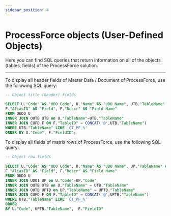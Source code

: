 ```yaml
---
sidebar_position: 4
---
```


# ProcessForce objects (User-Defined Objects)

Here you can find SQL queries that return information on all of the objects (tables, fields) of the ProcessForce solution.

---

To display all header fields of Master Data / Document of ProcessForce, use the following SQL query:

```sql
-- Object title (header) fields
 
SELECT U."Code" AS "UDO Code", U."Name" AS "UDO Name", UTB."TableName" AS "UDO Table Name",
F."AliasID" AS "Field", F."Descr" AS "Field Name"
FROM OUDO U
INNER JOIN OUTB UTB on U."TableName"=UTB."TableName"
INNER JOIN CUFD F ON F."TableID" = CONCAT('@',UTB."TableName")
WHERE UTB."TableName" LIKE 'CT_PF_%'
ORDER BY U."Code", F."FieldID";
```

To display all fields of matrix rows of ProcessForce, use the following SQL query:

```sql
-- Object row fields
  
SELECT U."Code" AS "UDO Code", U."Name" AS "UDO Name", UP."TableName" AS "UDO Table Name",
F."AliasID" AS "Field", F."Descr" AS "Field Name"
FROM OUDO U
INNER JOIN UDO1 UP on U."Code"=UP."Code"
INNER JOIN OUTB UTB on U."TableName" = UTB."TableName"
INNER JOIN OUTB UPTB on UP."TableName" = UPTB."TableName"
INNER JOIN CUFD F ON F."TableID" = CONCAT('@',UPTB."TableName")
WHERE UTB."TableName" LIKE 'CT_PF_%'
ORDER
BY U."Code", UPTB."TableName",  F."FieldID"
```
